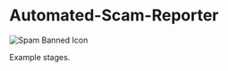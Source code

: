 # Automated-Scam-Reporter

![Spam Banned Icon](https://github.com/AngelLozan/Automated-Scam-Reporter/blob/main/client/src/ban.png?raw=true)

Example stages. 
